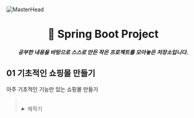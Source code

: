 ![MasterHead](https://user-images.githubusercontent.com/115536240/211322153-18ba5075-38ed-45d7-9d32-0bc01b3b413f.png)
<h1 align="center">🎨 Spring Boot Project</h1>
<h5 align="center">공부한 내용을 바탕으로 스스로 만든 작은 프로젝트를 모아놓은 저장소입니다. </h5>

## 01 기초적인 쇼핑몰 만들기

아주 기초적인 기능만 있는 쇼핑몰 만들기
  
> <br>
> 
> 
> <details>
> <summary> 제작기 </summary>
> <div markdown="1">
> 
> - [기획]()
> 
> </div>
> </details>
